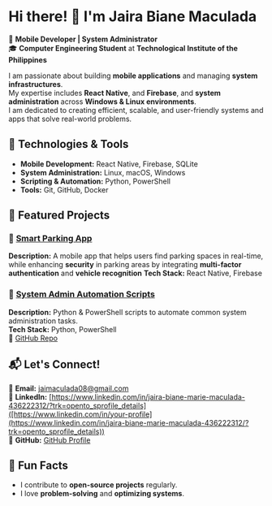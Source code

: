 # Hi there! 👋 I'm Jaira Biane Maculada  
🚀 **Mobile Developer | System Administrator**  
🎓 **Computer Engineering Student** at **Technological Institute of the Philippines**  

I am passionate about building **mobile applications** and managing **system infrastructures**.  
My expertise includes **React Native**, and **Firebase**, and **system administration** across **Windows & Linux environments**.  
I am dedicated to creating efficient, scalable, and user-friendly systems and apps that solve real-world problems.  

## 🚀 Technologies & Tools  
- **Mobile Development:** React Native, Firebase, SQLite  
- **System Administration:** Linux, macOS, Windows  
- **Scripting & Automation:** Python, PowerShell  
- **Tools:** Git, GitHub, Docker 


## 📝 Featured Projects  
### 🚗 [Smart Parking App]([https://www.figma.com/proto/r4hVdAH12OA1ccUytrbizk/FINAL-EMTECH_Team-59?node-id=0-1&t=RPl5z2cZguAg3yrb-1])  
**Description:** A mobile app that helps users find parking spaces in real-time, while enhancing **security** in parking areas by integrating **multi-factor authentication** and **vehicle recognition** 
**Tech Stack:** React Native, Firebase  

### 🔐 [System Admin Automation Scripts](https://github.com/jaebieeee?tab=overview&from=2023-12-01&to=2023-12-31)  
**Description:** Python & PowerShell scripts to automate common system administration tasks.  
**Tech Stack:** Python, PowerShell  
🔗 [GitHub Repo]([https://github.com/JairaBianeMaculada/sysadmin-scripts](https://github.com/jaebieeee?tab=overview&from=2023-12-01&to=2023-12-31))  

## 📬 Let's Connect!  
📧 **Email:** [jaimaculada08@gmail.com](mailto:jaimaculada08@gmail.com)  
🔗 **LinkedIn:** [https://www.linkedin.com/in/jaira-biane-marie-maculada-436222312/?trk=opento_sprofile_details]([https://www.linkedin.com/in/your-profile](https://www.linkedin.com/in/jaira-biane-marie-maculada-436222312/?trk=opento_sprofile_details))  
💼 **GitHub:** [GitHub Profile]([https://github.com/JairaBianeMaculada](https://github.com/jaebieeee))

## 🌱 Fun Facts  
- I contribute to **open-source projects** regularly.  
- I love **problem-solving** and **optimizing systems**.
